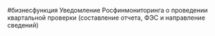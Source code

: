 #бизнесфункция 
Уведомление Росфинмониторинга о проведении квартальной проверки (составление отчета, ФЭС и направление сведений)